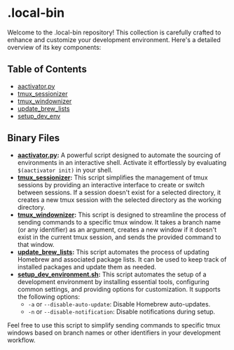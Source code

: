 # .local-bin

Welcome to the .local-bin repository! This collection is carefully crafted to enhance and customize your development environment. Here's a detailed overview of its key components:

## Table of Contents

- [aactivator.py](docs/aactivatorpy)
- [tmux_sessionizer](docs/tmux_sessionizer)
- [tmux_windownizer](docs/tmux_windownizer)
- [update_brew_lists](docs/update_brew_lists)
- [setup_dev_env](docs/setup_dev_env)

## Binary Files

- **[aactivator.py](docs/aactivator/Usage.md):** A powerful script designed to automate the sourcing of environments in an interactive shell. Activate it effortlessly by evaluating `$(aactivator init)` in your shell.
- **[tmux_sessionizer](docs/tmux_sessionizer/Usage.md):** This script simplifies the management of tmux sessions by providing an interactive interface to create or switch between sessions. If a session doesn't exist for a selected directory, it creates a new tmux session with the selected directory as the working directory.
- **[tmux_windownizer](docs/tmux_windownizer/Usage.md):** This script is designed to streamline the process of sending commands to a specific tmux window. It takes a branch name (or any identifier) as an argument, creates a new window if it doesn't exist in the current tmux session, and sends the provided command to that window.
- **[update_brew_lists](docs/update_brew_lists/Usage.md):** This script automates the process of updating Homebrew and associated package lists. It can be used to keep track of installed packages and update them as needed.
- **[setup_dev_environment.sh](docs/setup_dev_env/Usage.md):** This script automates the setup of a development environment by installing essential tools, configuring common settings, and providing options for customization. It supports the following options:
  - `-a` or `--disable-auto-update`: Disable Homebrew auto-updates.
  - `-n` or `--disable-notification`: Disable notifications during setup.

Feel free to use this script to simplify sending commands to specific tmux windows based on branch names or other identifiers in your development workflow.

